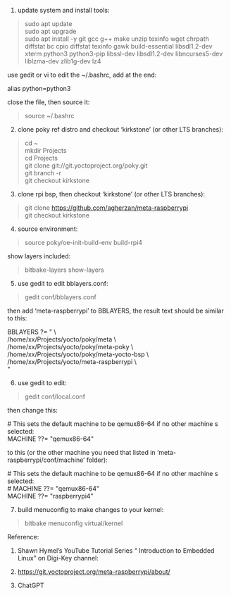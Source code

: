 1. update system and install tools:  
>sudo apt update  
>sudo apt upgrade  
>sudo apt install -y git gcc g++ make unzip texinfo wget chrpath diffstat bc cpio diffstat texinfo gawk build-essential libsdl1.2-dev xterm python3 python3-pip libssl-dev libsdl1.2-dev libncurses5-dev liblzma-dev zlib1g-dev lz4  

use gedit or vi to edit the ~/.bashrc, add at the end:  

alias python=python3  

close the file, then source it:  
>source ~/.bashrc  

2. clone poky ref distro and checkout ‘kirkstone’ (or other LTS branches):  
>cd ~  
>mkdir Projects  
>cd Projects  
>git clone git://git.yoctoproject.org/poky.git  
>git branch -r  
>git checkout kirkstone  

3. clone rpi bsp, then checkout ‘kirkstone’ (or other LTS branches):  
>git clone https://github.com/agherzan/meta-raspberrypi  
>git checkout kirkstone  

4. source environment:  
>source poky/oe-init-build-env build-rpi4  

show layers included:  
>bitbake-layers show-layers  

5. use gedit to edit bblayers.conf:  
>gedit conf/bblayers.conf  

then add ‘meta-raspberrypi’ to BBLAYERS, the result text should be similar to this:  

BBLAYERS ?= " \\   
  /home/xx/Projects/yocto/poky/meta \\  
  /home/xx/Projects/yocto/poky/meta-poky \\  
  /home/xx/Projects/yocto/poky/meta-yocto-bsp \\  
  /home/xx/Projects/yocto/meta-raspberrypi \\  
  "

6. use gedit to edit:  
>gedit conf/local.conf  

then change this:  

\# This sets the default machine to be qemux86-64 if no other machine s selected:  
MACHINE ??= "qemux86-64"  

to this (or the other machine you need that listed in ‘meta-raspberrypi/conf/machine’ folder):  

\# This sets the default machine to be qemux86-64 if no other machine s selected:  
\# MACHINE ??= "qemux86-64"  
MACHINE ??= "raspberrypi4"  

7. build menuconfig to make changes to your kernel:  
>bitbake menuconfig virtual/kernel  




Reference:  

1. Shawn Hymel’s YouTube Tutorial Series “ Introduction to Embedded Linux” on Digi-Key channel:  

2. https://git.yoctoproject.org/meta-raspberrypi/about/  

3. ChatGPT  




